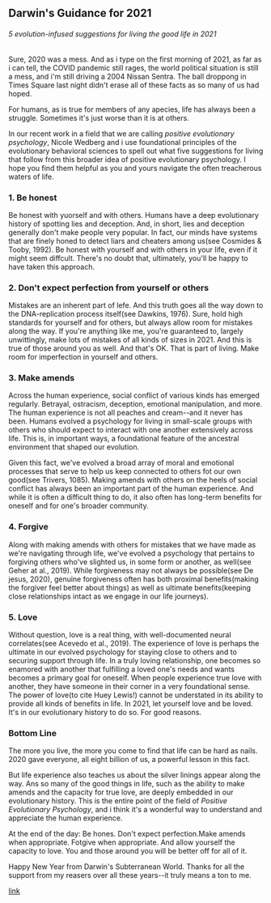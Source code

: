 ## Darwin's Guidance for 2021

###### 5 evolution-infused suggestions for living the good life in 2021

Sure, 2020 was a mess. And as i type on the first morning of 2021, as far as i can tell, the COVID pandemic still rages, the world political situation is still a mess, and i'm still driving a 2004 Nissan Sentra. The ball droppong in Times Square last night didn't erase all of these facts as so many of us had hoped.

For humans, as is true for members of any apecies, life has always been a struggle. Sometimes it's just worse than it is at others.

In our recent work in a field that we are calling *positive evolutionary psychology*, Nicole Wedberg and i use foundational principles of the evolutionary behavioral sciences to spell out what five suggestions for living that follow from this broader idea of positive evolutionary psychology. I hope you find them helpful as you and yours navigate the often treacherous waters of life.

### 1. Be honest

Be honest with yuorself and with others. Humans have a deep evolutionary history of spotting lies and deception. And, in short, lies and deception generally don't make people very popular. In fact, our minds have systems that are finely honed to detect liars and cheaters among us(see Cosmides & Tooby, 1992). Be honest with yourself and with others in your life, even if it might seem diffcult. There's no doubt that, ultimately, you'll be happy to have taken this approach.

### 2. Don't expect perfection from yourself or others

Mistakes are an inherent part of lefe. And this truth goes all the way down to the DNA-replication process itself(see Dawkins, 1976). Sure, hold high standards for yourself and for others, but always allow room for mistakes along the way. If you're anything like me, you're guaranteed to, largely unwittingly, make lots of mistakes of all kinds of sizes in 2021. And this is true of those around you as well. And that's OK. That is part of living. Make room for imperfection in yourself and others.

### 3. Make amends

Across the human experience, social conflict of various kinds has emerged regularly. Betrayal, ostracism, deception, emotional manipulation, and more. The human experience is not all peaches and cream--and it never has been. Humans evolved a psychology for living in small-scale groups with others who should expect to interact with one another extensively across life. This is, in important ways, a foundational feature of the ancestral environment that shaped our evolution.

Given this fact, we've evolved a broad array of moral and emotional processes that serve to help us keep connected to others fot our own good(see Trivers, 1085). Making amends with others on the heels of social conflict has always been an important part of the human experience. And while it is often a difficult thing to do, it also often has long-term benefits for oneself and for one's broader community.

### 4. Forgive

Along with making amends with others for mistakes that we have made as we're navigating through life, we've evolved a psychology that pertains to forgiving others who've slighted us, in some form or another, as well(see Geher at al., 2019). While forgiveness may not always be possible(see De jesus, 2020), genuine forgiveness often has both proximal benefits(making the forgiver feel better about things) as well as ultimate benefits(keeping close relationships intact as we engage in our life journeys).

### 5. Love

Without question, love is a real thing, with well-documented neural correlates(see Acevedo et al., 2019). The experience of love is perhaps the ultimate in our evolved psychology for staying close to others and to securing support through life. In a truly loving relationship, one becomes so enamored with another that fulfilling a loved one's needs and wants becomes a primary goal for oneself. When people experience true love with another, they have someone in their corner in a very foundational sense. The power of love(to cite Huey Lewis!) cannot be understated in its ability to provide all kinds of benefits in life. In 2021, let yourself love and be loved. It's in our evolutionary history to do so. For good reasons.

### Bottom Line

The more you live, the more you come to find that life can be hard as nails. 2020 gave everyone, all eight billion of us, a powerful lesson in this fact.

But life experience also teaches us about the silver linings appear along the way. Ans so many of the good things in life, such as the ability to make amends and the capacity for true love, are deeply embedded in our evolutionary history. This is the entire point of the field of *Positive Evolutionary Psychology*, and i think it's a wonderful way to understand and appreciate the human experience.

At the end of the day: Be hones. Don't expect perfection.Make amends when appropriate. Fotgive when appropriate. And allow yourself the capacity to love. You and those around you will be better off for all of it.

Happy New Year from Darwin's Subterranean World. Thanks for all the support from my reasers over all these years--it truly means a ton to me.



[link](https://www.psychologytoday.com/intl/blog/darwins-subterranean-world/202101/darwins-guidance-2021)
